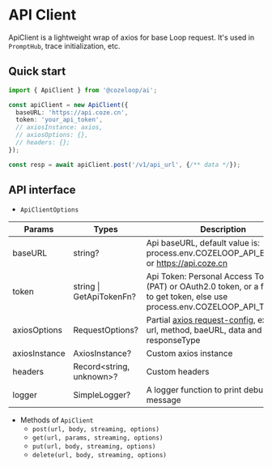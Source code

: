 # API Client

ApiClient is a lightweight wrap of axios for base Loop request. It's used in `PromptHub`, trace initialization, etc.

## Quick start
```typescript
import { ApiClient } from '@cozeloop/ai';

const apiClient = new ApiClient({
  baseURL: 'https://api.coze.cn',
  token: 'your_api_token',
  // axiosInstance: axios,
  // axiosOptions: {},
  // headers: {};
});

const resp = await apiClient.post('/v1/api_url', {/** data */});
```

## API interface
* `ApiClientOptions`

| Params | Types | Description |
|--------|-------|-------------|
| baseURL | string? | Api baseURL, default value is: process.env.COZELOOP_API_BASE_URL or https://api.coze.cn |
| token | string \| GetApiTokenFn? | Api Token: Personal Access Token (PAT) or OAuth2.0 token, or a function to get token, else use process.env.COZELOOP_API_TOKEN |
| axiosOptions | RequestOptions? | Partial [axios request-config](https://github.com/axios/axios?tab=readme-ov-file#request-config), excludes url, method, baeURL, data and responseType |
| axiosInstance | AxiosInstance? | Custom axios instance |
| headers | Record<string, unknown>? | Custom headers |
| logger | SimpleLogger? | A logger function to print debug message |

* Methods of `ApiClient`
  * `post(url, body, streaming, options)`
  * `get(url, params, streaming, options)`
  * `put(url, body, streaming, options)`
  * `delete(url, body, streaming, options)`
